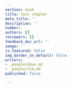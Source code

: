 ```yaml
---
section: book
title: test chapter
meta_title: ''
description: ''
number: 
authors: []
reviewers: []
feedback_doc_url: ''
image: ''
is_featured: false
img_border_on_default: false
writers:
- _people/dave.md
- _people/tim.md
published: false

---
```

